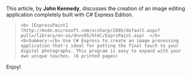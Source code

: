 This article, by **John Kennedy**, discusses the creation of an image editing application completely built with C# Express Edition.

<blockquote dir="ltr" style="MARGIN-RIGHT: 0px">

    <b> [ExpressPaint](http://msdn.microsoft.com/vcsharp/2005/default.aspx?pull=/library/en-us/dnvs05/html/ExprsPaint.asp)  </b> <b>Summary:</b> Use C# Express to create an image processing application that's ideal for putting the final touch to your digital photographs. This program is easy to expand with your own unique touches. (6 printed pages)

</blockquote>

<p dir="ltr">
  Enjoy!
